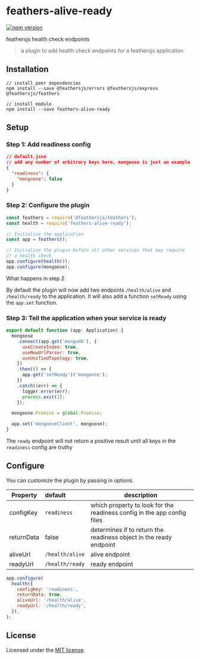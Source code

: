 # feathers-alive-ready

[![npm version](https://badge.fury.io/js/feathers-alive-ready.svg)](https://badge.fury.io/js/feathers-alive-ready)

feathersjs health check endpoints

> a plugin to add health check endpoints for a feathersjs application

## Installation

```
// install peer dependencies
npm install --save @feathersjs/errors @feathersjs/express @feathersjs/feathers

// install module
npm install --save feathers-alive-ready
```

## Setup

### Step 1: Add readiness config

```json
// default.json
// add any number of arbitrary keys here, mongoose is just an example
{
  "readiness": {
    "mongoose": false
  }
}
```

### Step 2: Configure the plugin

```js
const feathers = require('@feathersjs/feathers');
const health = require('feathers-alive-ready');

// Initialize the application
const app = feathers();

// Initialize the plugin before all other services that may require
// a health check
app.configure(health());
app.configure(mongoose);
```

What happens in step 2

By default the plugin will now add two endponts `/health/alive` and `/health/ready` to the application.
It will also add a function `setReady` using the `app.set` function.

### Step 3: Tell the application when your service is ready

```js
export default function (app: Application) {
  mongoose
    .connect(app.get('mongodb'), {
      useCreateIndex: true,
      useNewUrlParser: true,
      useUnifiedTopology: true,
    })
    .then(() => {
      app.get('setReady')('mongoose');
    })
    .catch((err) => {
      logger.error(err);
      process.exit(1);
    });

  mongoose.Promise = global.Promise;

  app.set('mongooseClient', mongoose);
}
```

The `ready` endpoint will not return a positive result until all keys in the `readiness` config are truthy

## Configure

You can customize the plugin by passing in options.

| Property   | default         | description                                                             |
| ---------- | :-------------- | ----------------------------------------------------------------------- |
| configKey  | `readiness`     | which property to look for the readiness config in the app config files |
| returnData | false           | determines if to return the readiness object in the ready endpoint      |
| aliveUrl   | `/health/alive` | alive endpoint                                                          |
| readyUrl   | `/health/ready` | ready endpoint                                                          |

```js
app.configure(
  health({
    configKey: 'readiness',
    returnData: true,
    aliveUrl: '/health/alive',
    readyUrl: '/health/ready',
  }),
);
```

## License

Licensed under the [MIT license](LICENSE).
